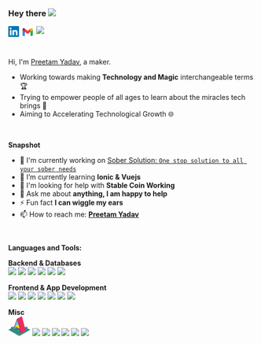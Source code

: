 ### Hey there <img src="https://media.giphy.com/media/hvRJCLFzcasrR4ia7z/giphy.gif" width="25px">


<a href="https://www.linkedin.com/in/preetam-yadav/">
  <img align="left" alt="Preetam's LinkedIN" width="22px" src="assets/linkedin.svg" />
</a>

<a href="mailto:preetamherald@gmail.com">
  <img align="left" alt="Preetam's Email" width="35px" src="assets/Gmail.svg" />
</a>

![](https://visitor-badge.glitch.me/badge?page_id=preetamherald.preetamherald)

<br />


Hi, I'm [Preetam Yadav](https://github.com/preetamherald), a maker.

- Working towards making **Technology and Magic** interchangeable terms 🏆
- Trying to empower people of all ages to learn about the miracles tech brings 🌟
- Aiming to Accelerating Technological Growth 🌐

<br />


**Snapshot**

- 🔭 I'm currently working on [Sober Solution: `One stop solution to all your sober needs`](https://github.com/preetamherald/sober-solution)
- 🌱 I’m currently learning **Ionic & Vuejs**
- 🤝 I'm looking for help with **Stable Coin Working** 
- 💬 Ask me about **anything, I am happy to help** 
- ⚡ Fun fact **I can wiggle my ears**
- 📫 How to reach me: **[Preetam Yadav](https://www.linkedin.com/in/preetam-yadav/)**

<br />


**Languages and Tools:**  


**Backend & Databases**<br />
<img height="40" src="https://cdn.svgporn.com/logos/python.svg">
<img height="40" src="https://cdn.svgporn.com/logos/django.svg">
<img height="40" src="https://miro.medium.com/max/599/1*uHzooF1EtgcKn9_XiSST4w.png">
<img height="40" src="https://cdn.svgporn.com/logos/postgresql.svg">
<img height="40" src="https://cdn.svgporn.com/logos/flask.svg">
<img height="40" src="https://cdn.svgporn.com/logos/firebase.svg">



**Frontend & App Development**<br />
<img height="40" src="https://cdn.svgporn.com/logos/html-5.svg">
<img height="40" src="https://cdn.svgporn.com/logos/css-3.svg">
<img height="40" src="https://cdn.svgporn.com/logos/javascript.svg">
<img height="40" src="https://cdn.svgporn.com/logos/typescript-icon.svg">
<img height="40" src="https://cdn.svgporn.com/logos/vue.svg">
<img height="40" src="https://cdn.svgporn.com/logos/ionic.svg">
<img height="40" src="https://cdn.svgporn.com/logos/bootstrap.svg">



**Misc**<br />
<img height="40" src="assets/aframe.png">
<img height="40" src="https://keras.io/img/logo.png">
<img height="40" src="https://cdn.svgporn.com/logos/arduino.svg">
<img height="40" src="https://cdn.svgporn.com/logos/raspberry-pi.svg">
<img height="40" src="https://cdn.svgporn.com/logos/unity.svg">
<img height="40" src="https://cdn.svgporn.com/logos/heroku.svg">
<img height="40" src="https://cdn.svgporn.com/logos/aws.svg">